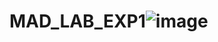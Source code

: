 # MAD_LAB_EXP1![image](https://github.com/nigelsilveira0711/MAD_LAB_EXP1/assets/110928990/89169b23-0116-492d-80ea-53ea941c46bb)
